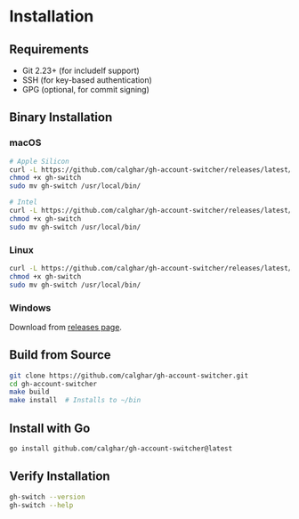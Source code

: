 # Installation

## Requirements

- Git 2.23+ (for includeIf support)
- SSH (for key-based authentication)
- GPG (optional, for commit signing)

## Binary Installation

### macOS

```bash
# Apple Silicon
curl -L https://github.com/calghar/gh-account-switcher/releases/latest/download/gh-switch-darwin-arm64 -o gh-switch
chmod +x gh-switch
sudo mv gh-switch /usr/local/bin/

# Intel
curl -L https://github.com/calghar/gh-account-switcher/releases/latest/download/gh-switch-darwin-amd64 -o gh-switch
chmod +x gh-switch
sudo mv gh-switch /usr/local/bin/
```

### Linux

```bash
curl -L https://github.com/calghar/gh-account-switcher/releases/latest/download/gh-switch-linux-amd64 -o gh-switch
chmod +x gh-switch
sudo mv gh-switch /usr/local/bin/
```

### Windows

Download from [releases page](https://github.com/calghar/gh-account-switcher/releases).

## Build from Source

```bash
git clone https://github.com/calghar/gh-account-switcher.git
cd gh-account-switcher
make build
make install  # Installs to ~/bin
```

## Install with Go

```bash
go install github.com/calghar/gh-account-switcher@latest
```

## Verify Installation

```bash
gh-switch --version
gh-switch --help
```
